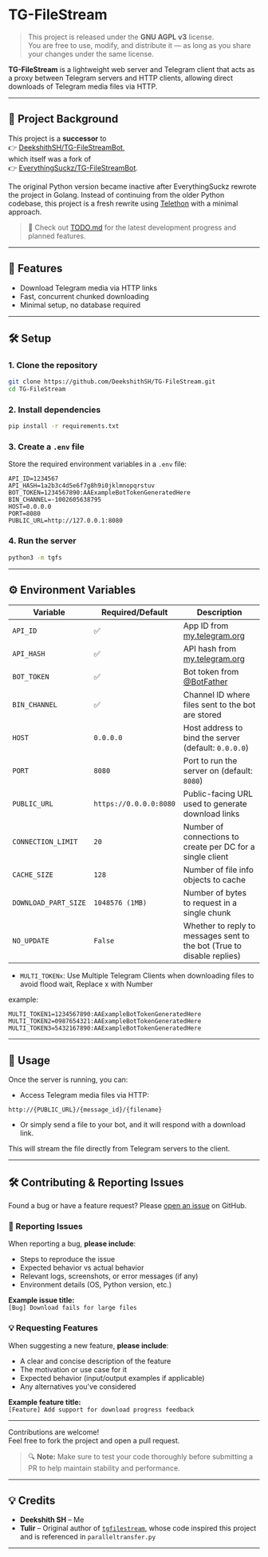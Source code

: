 # TG-FileStream

> This project is released under the **GNU AGPL v3** license.  
> You are free to use, modify, and distribute it — as long as you share your changes under the same license.

**TG-FileStream** is a lightweight web server and Telegram client that acts as a proxy between Telegram servers and HTTP clients, allowing direct downloads of Telegram media files via HTTP.

---

## 🔁 Project Background

This project is a **successor** to  
👉 [DeekshithSH/TG-FileStreamBot](https://github.com/DeekshithSH/TG-FileStreamBot),  
which itself was a fork of  
👉 [EverythingSuckz/TG-FileStreamBot](https://github.com/EverythingSuckz/TG-FileStreamBot).

The original Python version became inactive after EverythingSuckz rewrote the project in Golang. Instead of continuing from the older Python codebase, this project is a fresh rewrite using [Telethon](https://github.com/LonamiWebs/Telethon) with a minimal approach.

> 📌 Check out [TODO.md](./TODO.md) for the latest development progress and planned features.

---

## 🚀 Features

- Download Telegram media via HTTP links  
- Fast, concurrent chunked downloading  
- Minimal setup, no database required

---

## 🛠️ Setup

### 1. Clone the repository

```bash
git clone https://github.com/DeekshithSH/TG-FileStream.git
cd TG-FileStream
```

### 2. Install dependencies

```bash
pip install -r requirements.txt
```

### 3. Create a `.env` file

Store the required environment variables in a `.env` file:

```env
API_ID=1234567
API_HASH=1a2b3c4d5e6f7g8h9i0jklmnopqrstuv
BOT_TOKEN=1234567890:AAExampleBotTokenGeneratedHere
BIN_CHANNEL=-1002605638795
HOST=0.0.0.0
PORT=8080
PUBLIC_URL=http://127.0.0.1:8080
```

### 4. Run the server

```bash
python3 -m tgfs
```

---

## ⚙️ Environment Variables

| Variable             | Required/Default       | Description                                                                  |
| -------------------- | ---------------------- | ---------------------------------------------------------------------------- |
| `API_ID`             | ✅                     | App ID from [my.telegram.org](https://my.telegram.org)                       |
| `API_HASH`           | ✅                     | API hash from [my.telegram.org](https://my.telegram.org)                     |
| `BOT_TOKEN`          | ✅                     | Bot token from [@BotFather](https://t.me/BotFather)                          |
| `BIN_CHANNEL`        | ✅                     | Channel ID where files sent to the bot are stored                            |
| `HOST`               | `0.0.0.0`              | Host address to bind the server (default: `0.0.0.0`)                         |
| `PORT`               | `8080`                 | Port to run the server on (default: `8080`)                                  |
| `PUBLIC_URL`         | `https://0.0.0.0:8080` | Public-facing URL used to generate download links                            |
| `CONNECTION_LIMIT`   | `20`                   | Number of connections to create per DC for a single client                   |
| `CACHE_SIZE`         | `128`                  | Number of file info objects to cache                                         |
| `DOWNLOAD_PART_SIZE` | `1048576 (1MB)`        | Number of bytes to request in a single chunk                                 |
| `NO_UPDATE`          | `False`                | Whether to reply to messages sent to the bot (True to disable replies)       |



- `MULTI_TOKENx`: Use Multiple Telegram Clients when downloading files to avoid flood wait, Replace x with Number

example:
```
MULTI_TOKEN1=1234567890:AAExampleBotTokenGeneratedHere
MULTI_TOKEN2=0987654321:AAExampleBotTokenGeneratedHere
MULTI_TOKEN3=5432167890:AAExampleBotTokenGeneratedHere
```

---

## 📂 Usage

Once the server is running, you can:

- Access Telegram media files via HTTP:

```
http://{PUBLIC_URL}/{message_id}/{filename}
```

- Or simply send a file to your bot, and it will respond with a download link.

This will stream the file directly from Telegram servers to the client.

---

## 🛠️ Contributing & Reporting Issues

Found a bug or have a feature request? Please [open an issue](https://github.com/DeekshithSH/TG-FileStream/issues) on GitHub.

### 🐞 Reporting Issues
When reporting a bug, **please include**:
- Steps to reproduce the issue
- Expected behavior vs actual behavior
- Relevant logs, screenshots, or error messages (if any)
- Environment details (OS, Python version, etc.)

**Example issue title:**  
`[Bug] Download fails for large files`

### 💡 Requesting Features
When suggesting a new feature, **please include**:
- A clear and concise description of the feature
- The motivation or use case for it
- Expected behavior (input/output examples if applicable)
- Any alternatives you've considered

**Example feature title:**  
`[Feature] Add support for download progress feedback`

---

Contributions are welcome!  
Feel free to fork the project and open a pull request.

> 🔍 **Note:** Make sure to test your code thoroughly before submitting a PR to help maintain stability and performance.

---

## 💡 Credits

- **Deekshith SH** – Me
- **Tulir** – Original author of [`tgfilestream`](https://github.com/tulir/tgfilestream), whose code inspired this project and is referenced in `paralleltransfer.py`

---

